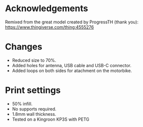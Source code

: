 # Acknowledgements
Remixed from the great model created by ProgressTH (thank you): https://www.thingiverse.com/thing:4555276

# Changes
- Reduced size to 70%.
- Added holes for antenna, USB cable and USB-C connector.
- Added loops on both sides for atachment on the motorbike.

# Print settings
- 50% infill.
- No supports required.
- 1.8mm wall thickness.
- Tested on a Kingroon KP3S with PETG